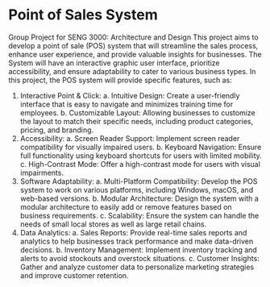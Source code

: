 # Point of Sales System
Group Project for SENG 3000: Architecture and Design
This project aims to develop a point of sale (POS) system that will streamline the sales process,
enhance user experience, and provide valuable insights for businesses. The System will have an
interactive graphic user interface, prioritize accessibility, and ensure adaptability to cater to
various business types.
In this project, the POS system will provide specific features, such as:
1. Interactive Point & Click:
a. Intuitive Design: Create a user-friendly interface that is easy to navigate and
minimizes training time for employees.
b. Customizable Layout: Allowing businesses to customize the layout to match their
specific needs, including product categories, pricing, and branding.
2. Accessibility:
a. Screen Reader Support: Implement screen reader compatibility for visually
impaired users.
b. Keyboard Navigation: Ensure full functionality using keyboard shortcuts for users
with limited mobility.
c. High-Contrast Mode: Offer a high-contrast mode for users with visual
impairments.
3. Software Adaptability:
a. Multi-Platform Compatibility: Develop the POS system to work on various
platforms, including Windows, macOS, and web-based versions.
b. Modular Architecture: Design the system with a modular architecture to easily
add or remove features based on business requirements.
c. Scalability: Ensure the system can handle the needs of small local stores as well
as large retail chains.
4. Data Analytics:
a. Sales Reports: Provide real-time sales reports and analytics to help businesses
track performance and make data-driven decisions.
b. Inventory Management: Implement inventory tracking and alerts to avoid
stockouts and overstock situations.
c. Customer Insights: Gather and analyze customer data to personalize marketing
strategies and improve customer retention.
